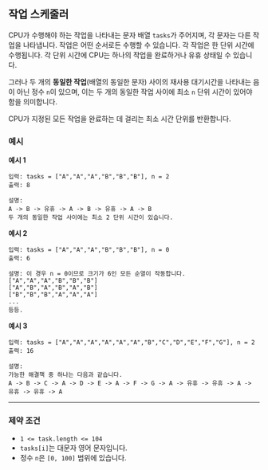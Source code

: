 ## 작업 스케줄러

CPU가 수행해야 하는 작업을 나타내는 문자 배열 `tasks`가 주어지며, 각 문자는 다른 작업을 나타냅니다. 작업은 어떤 순서로든 수행할 수 있습니다. 각 작업은 한 단위 시간에 수행됩니다. 각 단위 시간에 CPU는 하나의 작업을 완료하거나 유휴 상태일 수 있습니다.

그러나 두 개의 **동일한 작업**(배열의 동일한 문자) 사이의 재사용 대기시간을 나타내는 음이 아닌 정수 `n`이 있으며, 이는 두 개의 동일한 작업 사이에 최소 `n` 단위 시간이 있어야 함을 의미합니다.

CPU가 지정된 모든 작업을 완료하는 데 걸리는 최소 시간 단위를 반환합니다.

### 예시

**예시 1**

```text
입력: tasks = ["A","A","A","B","B","B"], n = 2
출력: 8

설명:
A -> B -> 유휴 -> A -> B -> 유휴 -> A -> B
두 개의 동일한 작업 사이에는 최소 2 단위 시간이 있습니다.
```

**예시 2**

```text
입력: tasks = ["A","A","A","B","B","B"], n = 0
출력: 6

설명: 이 경우 n = 0이므로 크기가 6인 모든 순열이 작동합니다.
["A","A","A","B","B","B"]
["A","B","A","B","A","B"]
["B","B","B","A","A","A"]
...
등등.
```

**예시 3**

```text
입력: tasks = ["A","A","A","A","A","A","B","C","D","E","F","G"], n = 2
출력: 16

설명:
가능한 해결책 중 하나는 다음과 같습니다.
A -> B -> C -> A -> D -> E -> A -> F -> G -> A -> 유휴 -> 유휴 -> A -> 유휴 -> 유휴 -> A
```

---

### 제약 조건

- `1 <= task.length <= 104`
- `tasks[i]`는 대문자 영어 문자입니다.
- 정수 `n`은 `[0, 100]` 범위에 있습니다.
